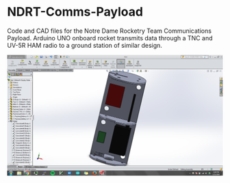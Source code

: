 # NDRT-Comms-Payload
Code and CAD files for the Notre Dame Rocketry Team Communications Payload.  Arduino UNO onboard rocket transmits data through a TNC and UV-5R HAM radio to a ground station of similar design.

![alt tag](https://github.com/shane1027/NDRT-Comms-Payload/blob/master/Comms_CAD/Final_Payload.PNG)
